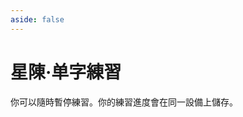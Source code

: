 ```yaml
---
aside: false
---
```

# 星陳·单字練習

你可以隨時暫停練習。你的練習進度會在同一設備上儲存。

<script setup>
import Train from "@/train/CharTrain.vue"
import ZigenMap from "@/zigen/ZigenMap.vue"
</script>
<div class="zigen-font">
<Train name="star" chaifenUrl="/chaifen_zhu.csv" zigenUrl="/zigen-star.csv" :range="[0,1000]" :supplement="true" :ming="false" />
</div>

<ZigenMap :default-scheme="'star'" column-min-width="1.5rem" />